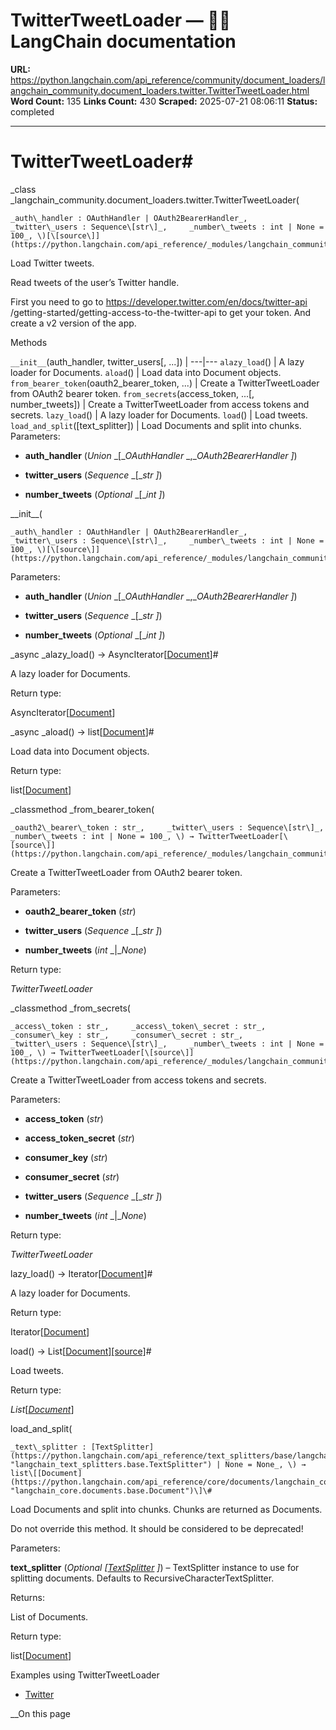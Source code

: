 # TwitterTweetLoader — 🦜🔗 LangChain  documentation

**URL:** https://python.langchain.com/api_reference/community/document_loaders/langchain_community.document_loaders.twitter.TwitterTweetLoader.html
**Word Count:** 135
**Links Count:** 430
**Scraped:** 2025-07-21 08:06:11
**Status:** completed

---

# TwitterTweetLoader\#

_class _langchain\_community.document\_loaders.twitter.TwitterTweetLoader\(

    _auth\_handler : OAuthHandler | OAuth2BearerHandler_,     _twitter\_users : Sequence\[str\]_,     _number\_tweets : int | None = 100_, \)[\[source\]](https://python.langchain.com/api_reference/_modules/langchain_community/document_loaders/twitter.html#TwitterTweetLoader)\#     

Load Twitter tweets.

Read tweets of the user’s Twitter handle.

First you need to go to https://developer.twitter.com/en/docs/twitter-api /getting-started/getting-access-to-the-twitter-api to get your token. And create a v2 version of the app.

Methods

`__init__`\(auth\_handler, twitter\_users\[, ...\]\) |    ---|---   `alazy_load`\(\) | A lazy loader for Documents.   `aload`\(\) | Load data into Document objects.   `from_bearer_token`\(oauth2\_bearer\_token, ...\) | Create a TwitterTweetLoader from OAuth2 bearer token.   `from_secrets`\(access\_token, ...\[, number\_tweets\]\) | Create a TwitterTweetLoader from access tokens and secrets.   `lazy_load`\(\) | A lazy loader for Documents.   `load`\(\) | Load tweets.   `load_and_split`\(\[text\_splitter\]\) | Load Documents and split into chunks.      Parameters:     

  * **auth\_handler** \(_Union_ _\[__OAuthHandler_ _,__OAuth2BearerHandler_ _\]_\)

  * **twitter\_users** \(_Sequence_ _\[__str_ _\]_\)

  * **number\_tweets** \(_Optional_ _\[__int_ _\]_\)

\_\_init\_\_\(

    _auth\_handler : OAuthHandler | OAuth2BearerHandler_,     _twitter\_users : Sequence\[str\]_,     _number\_tweets : int | None = 100_, \)[\[source\]](https://python.langchain.com/api_reference/_modules/langchain_community/document_loaders/twitter.html#TwitterTweetLoader.__init__)\#     

Parameters:     

  * **auth\_handler** \(_Union_ _\[__OAuthHandler_ _,__OAuth2BearerHandler_ _\]_\)

  * **twitter\_users** \(_Sequence_ _\[__str_ _\]_\)

  * **number\_tweets** \(_Optional_ _\[__int_ _\]_\)

_async _alazy\_load\(\) → AsyncIterator\[[Document](https://python.langchain.com/api_reference/core/documents/langchain_core.documents.base.Document.html#langchain_core.documents.base.Document "langchain_core.documents.base.Document")\]\#     

A lazy loader for Documents.

Return type:     

AsyncIterator\[[Document](https://python.langchain.com/api_reference/core/documents/langchain_core.documents.base.Document.html#langchain_core.documents.base.Document "langchain_core.documents.base.Document")\]

_async _aload\(\) → list\[[Document](https://python.langchain.com/api_reference/core/documents/langchain_core.documents.base.Document.html#langchain_core.documents.base.Document "langchain_core.documents.base.Document")\]\#     

Load data into Document objects.

Return type:     

list\[[Document](https://python.langchain.com/api_reference/core/documents/langchain_core.documents.base.Document.html#langchain_core.documents.base.Document "langchain_core.documents.base.Document")\]

_classmethod _from\_bearer\_token\(

    _oauth2\_bearer\_token : str_,     _twitter\_users : Sequence\[str\]_,     _number\_tweets : int | None = 100_, \) → TwitterTweetLoader[\[source\]](https://python.langchain.com/api_reference/_modules/langchain_community/document_loaders/twitter.html#TwitterTweetLoader.from_bearer_token)\#     

Create a TwitterTweetLoader from OAuth2 bearer token.

Parameters:     

  * **oauth2\_bearer\_token** \(_str_\)

  * **twitter\_users** \(_Sequence_ _\[__str_ _\]_\)

  * **number\_tweets** \(_int_ _|__None_\)

Return type:     

_TwitterTweetLoader_

_classmethod _from\_secrets\(

    _access\_token : str_,     _access\_token\_secret : str_,     _consumer\_key : str_,     _consumer\_secret : str_,     _twitter\_users : Sequence\[str\]_,     _number\_tweets : int | None = 100_, \) → TwitterTweetLoader[\[source\]](https://python.langchain.com/api_reference/_modules/langchain_community/document_loaders/twitter.html#TwitterTweetLoader.from_secrets)\#     

Create a TwitterTweetLoader from access tokens and secrets.

Parameters:     

  * **access\_token** \(_str_\)

  * **access\_token\_secret** \(_str_\)

  * **consumer\_key** \(_str_\)

  * **consumer\_secret** \(_str_\)

  * **twitter\_users** \(_Sequence_ _\[__str_ _\]_\)

  * **number\_tweets** \(_int_ _|__None_\)

Return type:     

_TwitterTweetLoader_

lazy\_load\(\) → Iterator\[[Document](https://python.langchain.com/api_reference/core/documents/langchain_core.documents.base.Document.html#langchain_core.documents.base.Document "langchain_core.documents.base.Document")\]\#     

A lazy loader for Documents.

Return type:     

Iterator\[[Document](https://python.langchain.com/api_reference/core/documents/langchain_core.documents.base.Document.html#langchain_core.documents.base.Document "langchain_core.documents.base.Document")\]

load\(\) → List\[[Document](https://python.langchain.com/api_reference/core/documents/langchain_core.documents.base.Document.html#langchain_core.documents.base.Document "langchain_core.documents.base.Document")\][\[source\]](https://python.langchain.com/api_reference/_modules/langchain_community/document_loaders/twitter.html#TwitterTweetLoader.load)\#     

Load tweets.

Return type:     

_List_\[[_Document_](https://python.langchain.com/api_reference/core/documents/langchain_core.documents.base.Document.html#langchain_core.documents.base.Document "langchain_core.documents.base.Document")\]

load\_and\_split\(

    _text\_splitter : [TextSplitter](https://python.langchain.com/api_reference/text_splitters/base/langchain_text_splitters.base.TextSplitter.html#langchain_text_splitters.base.TextSplitter "langchain_text_splitters.base.TextSplitter") | None = None_, \) → list\[[Document](https://python.langchain.com/api_reference/core/documents/langchain_core.documents.base.Document.html#langchain_core.documents.base.Document "langchain_core.documents.base.Document")\]\#     

Load Documents and split into chunks. Chunks are returned as Documents.

Do not override this method. It should be considered to be deprecated\!

Parameters:     

**text\_splitter** \(_Optional_ _\[_[_TextSplitter_](https://python.langchain.com/api_reference/text_splitters/base/langchain_text_splitters.base.TextSplitter.html#langchain_text_splitters.base.TextSplitter "langchain_text_splitters.base.TextSplitter") _\]_\) – TextSplitter instance to use for splitting documents. Defaults to RecursiveCharacterTextSplitter.

Returns:     

List of Documents.

Return type:     

list\[[Document](https://python.langchain.com/api_reference/core/documents/langchain_core.documents.base.Document.html#langchain_core.documents.base.Document "langchain_core.documents.base.Document")\]

Examples using TwitterTweetLoader

  * [Twitter](https://python.langchain.com/docs/integrations/document_loaders/twitter/)

__On this page